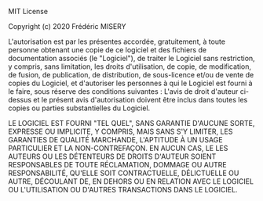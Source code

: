 MIT License

Copyright (c) 2020 Frédéric MISERY

L'autorisation est par les présentes accordée, gratuitement, à toute personne obtenant une copie de ce logiciel
et des fichiers de documentation associés (le "Logiciel"), de traiter le Logiciel sans restriction, y compris,
sans limitation, les droits d'utilisation, de copie, de modification, de fusion, de publication, de distribution,
de sous-licence et/ou de vente de copies du Logiciel, et d'autoriser les personnes à qui le Logiciel est fourni
à le faire, sous réserve des conditions suivantes :
L'avis de droit d'auteur ci-dessus et le présent avis d'autorisation doivent être inclus dans toutes les copies
ou parties substantielles du Logiciel.

LE LOGICIEL EST FOURNI "TEL QUEL", SANS GARANTIE D'AUCUNE SORTE, EXPRESSE OU IMPLICITE, Y COMPRIS, MAIS SANS S'Y
LIMITER, LES GARANTIES DE QUALITÉ MARCHANDE, L'APTITUDE À UN USAGE PARTICULIER ET LA NON-CONTREFAÇON. EN AUCUN
CAS, LE LES AUTEURS OU LES DÉTENTEURS DE DROITS D'AUTEUR SOIENT RESPONSABLES DE TOUTE RÉCLAMATION, DOMMAGE OU
AUTRE RESPONSABILITÉ, QU'ELLE SOIT CONTRACTUELLE, DÉLICTUELLE OU AUTRE, DÉCOULANT DE, EN DEHORS OU EN RELATION
AVEC LE LOGICIEL OU L'UTILISATION OU D'AUTRES TRANSACTIONS DANS LE LOGICIEL.
